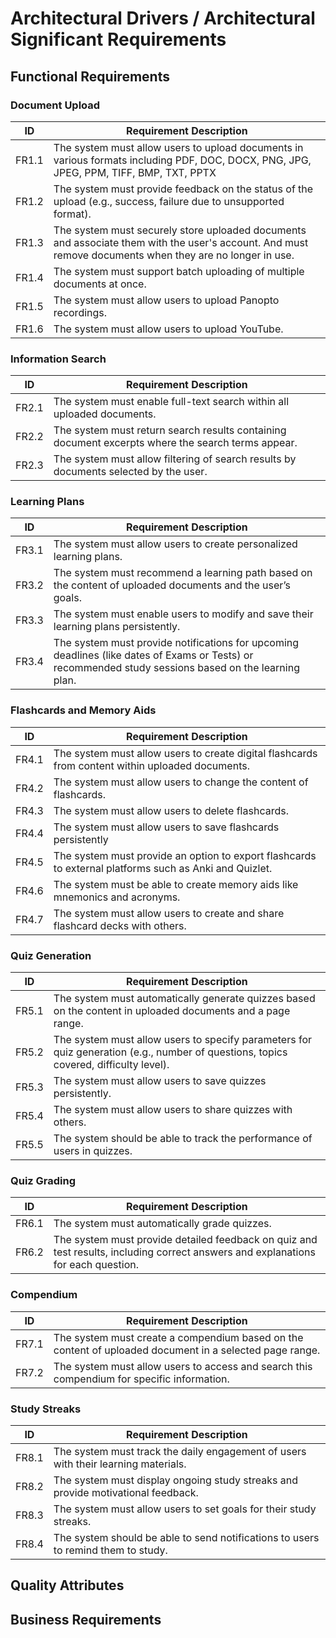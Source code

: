 # Architectural Drivers / Architectural Significant Requirements

## Functional Requirements

### **Document Upload**
| ID   | Requirement Description |
|------|-------------------------|
| FR1.1| The system must allow users to upload documents in various formats including PDF, DOC, DOCX, PNG, JPG, JPEG, PPM, TIFF, BMP, TXT, PPTX |
| FR1.2| The system must provide feedback on the status of the upload (e.g., success, failure due to unsupported format). |
| FR1.3| The system must securely store uploaded documents and associate them with the user's account. And must remove documents when they are no longer in use.|
| FR1.4| The system must support batch uploading of multiple documents at once. |
| FR1.5| The system must allow users to upload Panopto recordings. |
| FR1.6| The system must allow users to upload YouTube. |

### **Information Search**
| ID   | Requirement Description |
|------|-------------------------|
| FR2.1| The system must enable full-text search within all uploaded documents. |
| FR2.2| The system must return search results containing document excerpts where the search terms appear. |
| FR2.3| The system must allow filtering of search results by documents selected by the user. |

### **Learning Plans**
| ID   | Requirement Description |
|------|-------------------------|
| FR3.1| The system must allow users to create personalized learning plans. |
| FR3.2| The system must recommend a learning path based on the content of uploaded documents and the user’s goals. |
| FR3.3| The system must enable users to modify and save their learning plans persistently. |
| FR3.4| The system must provide notifications for upcoming deadlines (like dates of Exams or Tests) or recommended study sessions based on the learning plan. |

### **Flashcards and Memory Aids**
| ID   | Requirement Description |
|------|-------------------------|
| FR4.1| The system must allow users to create digital flashcards from content within uploaded documents. |
| FR4.2| The system must allow users to change the content of flashcards. |
| FR4.3| The system must allow users to delete flashcards. |
| FR4.4| The system must allow users to save flashcards persistently |
| FR4.5| The system must provide an option to export flashcards to external platforms such as Anki and Quizlet. |
| FR4.6| The system must be able to create memory aids like mnemonics and acronyms. |
| FR4.7| The system must allow users to create and share flashcard decks with others. |

### **Quiz Generation**
| ID   | Requirement Description |
|------|-------------------------|
| FR5.1| The system must automatically generate quizzes based on the content in uploaded documents and a page range. |
| FR5.2| The system must allow users to specify parameters for quiz generation (e.g., number of questions, topics covered, difficulty level). |
| FR5.3| The system must allow users to save quizzes persistently. |
| FR5.4| The system must allow users to share quizzes with others. |
| FR5.5| The system should be able to track the performance of users in quizzes. |

### **Quiz Grading**
| ID   | Requirement Description |
|------|-------------------------|
| FR6.1| The system must automatically grade quizzes. |
| FR6.2| The system must provide detailed feedback on quiz and test results, including correct answers and explanations for each question. |

### **Compendium**
| ID   | Requirement Description |
|------|-------------------------|
| FR7.1| The system must create a compendium based on the content of uploaded document in a selected page range. |
| FR7.2| The system must allow users to access and search this compendium for specific information. |

### **Study Streaks**
| ID   | Requirement Description |
|------|-------------------------|
| FR8.1| The system must track the daily engagement of users with their learning materials. |
| FR8.2| The system must display ongoing study streaks and provide motivational feedback. |
| FR8.3| The system must allow users to set goals for their study streaks. |
| FR8.4| The system should be able to send notifications to users to remind them to study. |



## Quality Attributes

## Business Requirements
